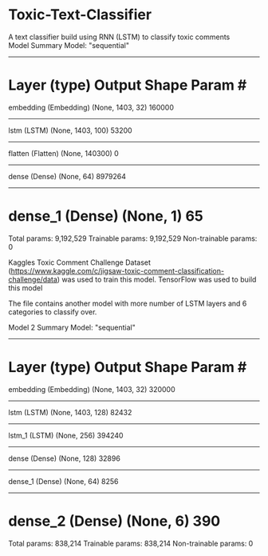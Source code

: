 # Toxic-Text-Classifier
A text classifier build using RNN (LSTM) to classify toxic comments  
Model Summary
Model: "sequential"
_________________________________________________________________
Layer (type)                 Output Shape              Param #   
=================================================================
embedding (Embedding)        (None, 1403, 32)          160000    
_________________________________________________________________
lstm (LSTM)                  (None, 1403, 100)         53200     
_________________________________________________________________
flatten (Flatten)            (None, 140300)            0         
_________________________________________________________________
dense (Dense)                (None, 64)                8979264   
_________________________________________________________________
dense_1 (Dense)              (None, 1)                 65        
=================================================================
Total params: 9,192,529
Trainable params: 9,192,529
Non-trainable params: 0

Kaggles Toxic Comment Challenge Dataset (https://www.kaggle.com/c/jigsaw-toxic-comment-classification-challenge/data) was used to train this model.
TensorFlow was used to build this model

The file contains another model with more number of LSTM layers and 6 categories to classify over.

Model 2 Summary
Model: "sequential"
_________________________________________________________________
Layer (type)                 Output Shape              Param #   
=================================================================
embedding (Embedding)        (None, 1403, 32)          320000    
_________________________________________________________________
lstm (LSTM)                  (None, 1403, 128)         82432     
_________________________________________________________________
lstm_1 (LSTM)                (None, 256)               394240    
_________________________________________________________________
dense (Dense)                (None, 128)               32896     
_________________________________________________________________
dense_1 (Dense)              (None, 64)                8256      
_________________________________________________________________
dense_2 (Dense)              (None, 6)                 390       
=================================================================
Total params: 838,214
Trainable params: 838,214
Non-trainable params: 0
